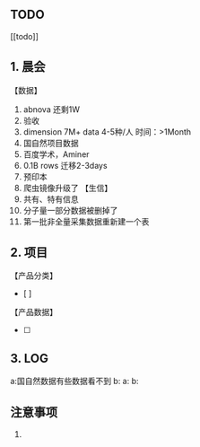 ## TODO
[[todo]]


## 1. 晨会
【数据】
1. abnova 还剩1W
2. 验收
3. dimension 7M+ data 4-5种/人 时间：>1Month
4. 国自然项目数据
5. 百度学术，Aminer
6. 0.1B rows 迁移2-3days
7. 预印本
8. 爬虫镜像升级了
【生信】
1. 共有、特有信息
2. 分子量一部分数据被删掉了
3. 第一批非全量采集数据重新建一个表

## 2. 项目
【产品分类】
- [ ] 

【产品数据】

- [ ] 



## 3. LOG
a:国自然数据有些数据看不到
b:
a:
b:



## 注意事项
1. 








